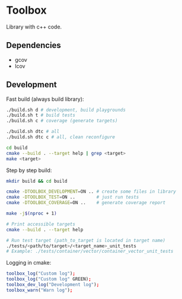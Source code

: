 # Toolbox

Library with c++ code.

## Dependencies

- gcov
- lcov


## Development

Fast build (always build library):

```bash
./build.sh d # development, build playgrounds
./build.sh t # build tests
./build.sh c # coverage (generate targets)

./build.sh dtc # all
./build.sh dtc c # all, clean reconfigure

cd build
cmake --build . --target help | grep <target>
make <target>
```

Step by step build:

```bash
mkdir build && cd build

cmake -DTOOLBOX_DEVELOPMENT=ON .. # create some files in library
cmake -DTOOLBOX_TEST=ON ..        # just run tests
cmake -DTOOLBOX_COVERAGE=ON ..    # generate coverage report

make -j$(nproc + 1)

# Print accessible targets
cmake --build . --target help

# Run test target (path_to_target is located in target name)
./tests/<path/to/target>/<target_name>_unit_tests
# Example: ./tests/container/vector/container_vector_unit_tests
```

Logging in cmake:

```cmake
toolbox_log("Custom log");
toolbox_log("Custom log" GREEN);
toolbox_dev_log("Development log");
toolbox_warn("Warn log");
```
